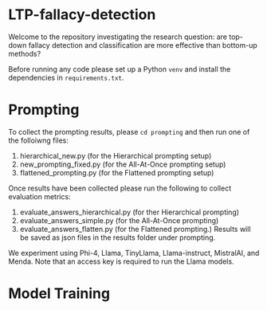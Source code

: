 # LTP-fallacy-detection
Welcome to the repository investigating the research question: are top-down fallacy detection and classification are more effective than bottom-up methods?

Before running any code please set up a Python `venv` and install the dependencies in `requirements.txt`.

# Prompting
To collect the prompting results, please `cd prompting` and then run one of the folloiwng files:
1. hierarchical_new.py (for the Hierarchical prompting setup)
2. new_prompting_fixed.py (for the All-At-Once prompting setup)
3. flattened_prompting.py (for the Flattened prompting setup)

Once results have been collected please run the following to collect evaluation metrics:
1. evaluate_answers_hierarchical.py (for ther Hierarchical prompting)
2. evaluate_answers_simple.py (for the All-At-Once prompting)
3. evaluate_answers_flatten.py (for the Flattened prompting.)
Results will be saved as json files in the results folder under prompting.

We experiment using Phi-4, Llama, TinyLlama, Llama-instruct, MistralAI, and Menda. Note that an access key is required to run the Llama models.

# Model Training